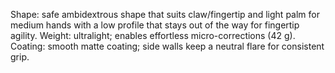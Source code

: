 Shape: safe ambidextrous shape that suits claw/fingertip and light palm for medium hands with a low profile that stays out of the way for fingertip agility.
Weight: ultralight; enables effortless micro-corrections (42 g).
Coating: smooth matte coating; side walls keep a neutral flare for consistent grip.
